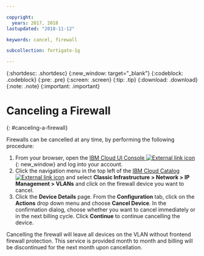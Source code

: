 ```yaml
---

copyright:
  years: 2017, 2018
lastupdated: "2018-11-12"

keywords: cancel, firewall

subcollection: fortigate-1g

---
```


{:shortdesc: .shortdesc}
{:new_window: target="_blank"}
{:codeblock: .codeblock}
{:pre: .pre}
{:screen: .screen}
{:tip: .tip}
{:download: .download}
{:note: .note}
{:important: .important}

# Canceling a Firewall
{: #canceling-a-firewall}

Firewalls can be cancelled at any time, by performing the following procedure:

1. From your browser, open the [IBM Cloud UI Console ![External link icon](../../icons/launch-glyph.svg "External link icon")](https://cloud.ibm.com/classic/security/firewalls/multivlan/provision){: new_window} and log into your account.
2. Click the navigation menu in the top left of the [IBM Cloud Catalog ![External link icon](../../icons/launch-glyph.svg "External link icon")](https://cloud.ibm.com) and select **Classic Infrastructure > Network > IP Management > VLANs** and click on the firewall device you want to cancel.
3. Click the **Device Details** page. From the **Configuration** tab, click on the **Actions** drop down menu and choose **Cancel Device**. In the confirmation dialog, choose whether you want to cancel immediately or in the next billing cycle. Click **Continue** to continue cancelling the device.

Cancelling the firewall will leave all devices on the VLAN without frontend firewall protection. This service is provided month to month and billing will be discontinued for the next month upon cancellation.

